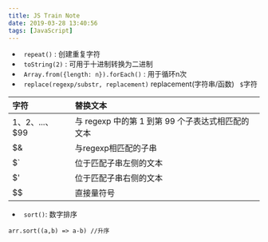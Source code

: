 ```yaml
---
title: JS Train Note
date: 2019-03-28 13:40:56
tags: [JavaScript]
---
```

- ` repeat()` : 创建重复字符
- ` toString(2)` : 可用于十进制转换为二进制
- ` Array.from({length: n}).forEach()` : 用于循环n次
- ` replace(regexp/substr, replacement)` 
  replacement(字符串/函数)
  ` $`字符

| 字符 |  替换文本 |
|:---|:------------------|
| $1、$2、...、$99 | 与 regexp 中的第 1 到第 99 个子表达式相匹配的文本 |
| $& | 与regexp相匹配的子串 |
| $` | 位于匹配子串左侧的文本 |
| $' | 位于匹配子串右侧的文本 |
| $$ | 直接量符号 |

- ` sort()`: 数字排序
```
arr.sort((a,b) => a-b) //升序 
```